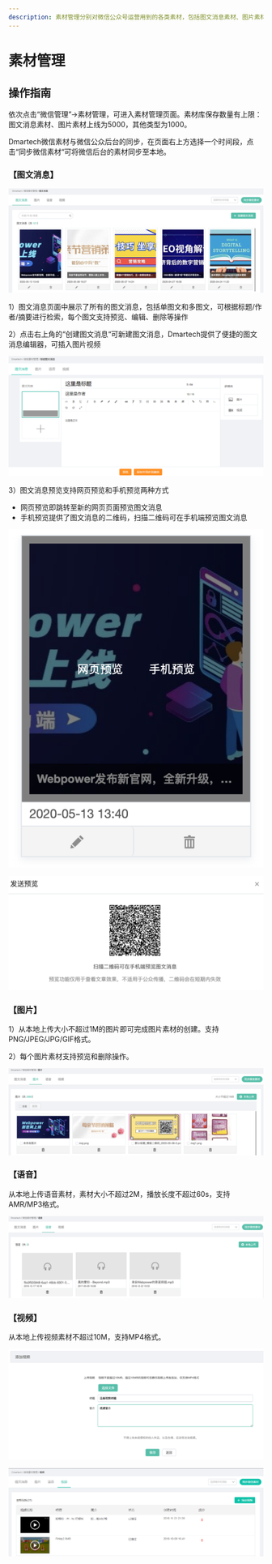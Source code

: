 ```yaml
---
description: 素材管理分别对微信公众号运营用到的各类素材，包括图文消息素材、图片素材、语音素材和视频素材进行管理，支持增删改查等操作，创建可供发送使用的素材库。
---
```


# 素材管理

## 操作指南

依次点击“微信管理”-&gt;素材管理，可进入素材管理页面。素材库保存数量有上限：图文消息素材、图片素材上线为5000，其他类型为1000。

Dmartech微信素材与微信公众后台的同步，在页面右上方选择一个时间段，点击“同步微信素材“可将微信后台的素材同步至本地。

### **【图文消息】**

![&#x56FE;&#x6587;&#x6D88;&#x606F;&#x7D20;&#x6750;](../.gitbook/assets/image%20%28356%29.png)

1）图文消息页面中展示了所有的图文消息，包括单图文和多图文，可根据标题/作者/摘要进行检索，每个图文支持预览、编辑、删除等操作

2）点击右上角的“创建图文消息“可新建图文消息，Dmartech提供了便捷的图文消息编辑器，可插入图片视频

![&#x65B0;&#x5EFA;&#x56FE;&#x6587;&#x6D88;&#x606F;](../.gitbook/assets/image%20%28105%29.png)

3）图文消息预览支持网页预览和手机预览两种方式

* 网页预览即跳转至新的网页页面预览图文消息
* 手机预览提供了图文消息的二维码，扫描二维码可在手机端预览图文消息

![](../.gitbook/assets/image%20%28370%29.png)

![&#x624B;&#x673A;&#x9884;&#x89C8;](../.gitbook/assets/image%20%2837%29.png)

### **【图片】**

1）从本地上传大小不超过1M的图片即可完成图片素材的创建。支持PNG/JPEG/JPG/GIF格式。

2）每个图片素材支持预览和删除操作。

![&#x56FE;&#x7247;&#x7D20;&#x6750;](../.gitbook/assets/image%20%28286%29.png)

### **【语音】**

从本地上传语音素材，素材大小不超过2M，播放长度不超过60s，支持AMR/MP3格式。

![&#x8BED;&#x97F3;&#x7D20;&#x6750;](../.gitbook/assets/image%20%28444%29.png)

### **【视频】**

从本地上传视频素材不超过10M，支持MP4格式。

![&#x6DFB;&#x52A0;&#x89C6;&#x9891;](../.gitbook/assets/image%20%28427%29.png)

![&#x89C6;&#x9891;&#x7D20;&#x6750;](../.gitbook/assets/image%20%28261%29.png)

